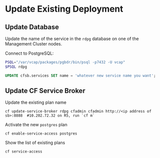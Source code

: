 # Update Existing Deployment

## Update Database

Update the name of the service in the `rdpg` database on one of the Management Cluster nodes.

Connect to PostgreSQL:
```bash
PSQL="/var/vcap/packages/pgbdr/bin/psql -p7432 -U vcap"
$PSQL rdpg
```

```SQL
UPDATE cfsb.services SET name = 'whatever new service name you want';
```

## Update CF Service Broker

Update the existing plan name
```
cf update-service-broker rdpg cfadmin cfadmin http://<ip address of sb>:8888  #10.202.72.32 on R5, run `cf m`
```

Activate the new `postgres` plan
```
cf enable-service-access postgres
```

Show the list of existing plans
```
cf service-access
```
